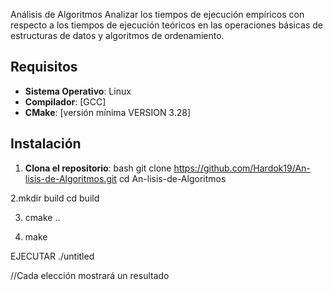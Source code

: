 Análisis de Algoritmos
Analizar los tiempos de ejecución empíricos con respecto a los tiempos de ejecución
teóricos en las operaciones básicas de estructuras de datos y algoritmos de
ordenamiento.

## Requisitos

- **Sistema Operativo**: Linux
- **Compilador**: [GCC]
- **CMake**: [versión mínima VERSION 3.28]

## Instalación

1. **Clona el repositorio**:
   bash
   git clone https://github.com/Hardok19/An-lisis-de-Algoritmos.git
   cd An-lisis-de-Algoritmos
   
2.mkdir build 
  cd build

3. cmake ..

4. make


EJECUTAR  ./untitled




//Cada elección mostrará un resultado 

